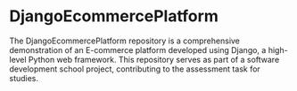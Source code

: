 # DjangoEcommercePlatform
The DjangoEcommercePlatform repository is a comprehensive demonstration of an E-commerce platform developed using Django, a high-level Python web framework. This repository serves as part of a software development school project, contributing to the assessment task for studies.
